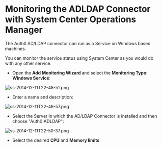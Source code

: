 # Monitoring the ADLDAP Connector with System Center Operations Manager

The Auth0 AD/LDAP connector can run as a Service on Windows based machines.

You can monitor the service status using System Center as you would do with any other service.

* Open the __Add Monitoring Wizard__ and select the __Monitoring Type: Windows Service__:

![ss-2014-12-11T22-48-51.png](https://s3.amazonaws.com/blog.auth0.com/ss-2014-12-11T22-48-51.png)

* Enter a name and description:

![ss-2014-12-11T22-49-57.png](https://s3.amazonaws.com/blog.auth0.com/ss-2014-12-11T22-49-57.png)

* Select the Server in which the AD/LDAP Connector is installed and then choose "Auth0 ADLDAP":

![ss-2014-12-11T22-50-37.png](https://s3.amazonaws.com/blog.auth0.com/ss-2014-12-11T22-50-37.png)

* Select the desired **CPU** and **Memory limits**.
